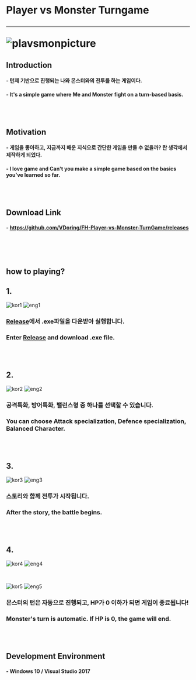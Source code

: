 # Player vs Monster Turngame <hr/> ![plavsmonpicture](https://user-images.githubusercontent.com/50266731/59259712-4351b000-8c75-11e9-9d66-d2976e18dc60.PNG)

## Introduction

#### - 턴제 기반으로 진행되는 나와 몬스터와의 전투를 하는 게임이다.
#### - It's a simple game where Me and Monster fight on a turn-based basis.

<br/><br/>

## Motivation

#### - 게임을 좋아하고, 지금까지 배운 지식으로 간단한 게임을 만들 수 없을까? 란 생각에서 제작하게 되었다.
#### - I love game and Can't you make a simple game based on the basics you've learned so far.

<br/><br/>

## Download Link
#### - https://github.com/VDoring/FH-Player-vs-Monster-TurnGame/releases

<br/><br/><br/>

## how to playing?

## 1.
![kor1](https://user-images.githubusercontent.com/50266731/61592300-71c79100-ac0c-11e9-9455-ada79ead9863.PNG)
![eng1](https://user-images.githubusercontent.com/50266731/61592402-ccadb800-ac0d-11e9-8228-b92b44342272.PNG)
### [Release](https://github.com/VDoring/FH-Player-vs-Monster-TurnGame/releases)에서 .exe파일을 다운받아 실행합니다.
### Enter [Release](https://github.com/VDoring/FH-Player-vs-Monster-TurnGame/releases) and download .exe file.

<br/><br/>

## 2.
![kor2](https://user-images.githubusercontent.com/50266731/61592367-67f25d80-ac0d-11e9-8eb7-7aaf37b42bee.PNG)
![eng2](https://user-images.githubusercontent.com/50266731/61592407-d7684d00-ac0d-11e9-8464-d68fbccddbad.PNG)
### **공격특화**, **방어특화**, **밸런스형** 중 하나를 선택할 수 있습니다.
### You can choose **Attack specialization**, **Defence specialization**, **Balanced** Character.

<br/><br/>

## 3.
![kor3](https://user-images.githubusercontent.com/50266731/61592388-8d7f6700-ac0d-11e9-9324-0b40fdda7ccb.PNG)
![eng3](https://user-images.githubusercontent.com/50266731/61592415-e818c300-ac0d-11e9-978e-df7093eb1052.PNG)
### 스토리와 함께 전투가 시작됩니다.
### After the story, the battle begins.

<br/><br/>

## 4.
![kor4](https://user-images.githubusercontent.com/50266731/61592391-9708cf00-ac0d-11e9-9806-65eec189bff9.PNG)
![eng4](https://user-images.githubusercontent.com/50266731/61592418-f535b200-ac0d-11e9-816f-61bb0c14787e.PNG)

<br/>

![kor5](https://user-images.githubusercontent.com/50266731/61592394-a38d2780-ac0d-11e9-9a89-fe7de2ef0073.PNG)
![eng5](https://user-images.githubusercontent.com/50266731/61592421-f830a280-ac0d-11e9-8fef-26bad64f8e58.PNG)
### 몬스터의 턴은 자동으로 진행되고, HP가 0 이하가 되면 게임이 종료됩니다!
### Monster's turn is automatic. If HP is 0, the game will end.

<br/><br/>

## Development Environment
#### - Windows 10 / Visual Studio 2017
